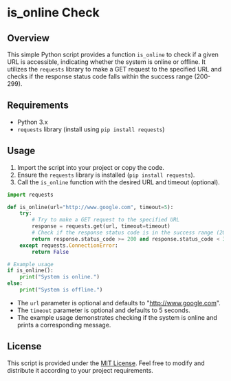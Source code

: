 # is_online Check

## Overview
This simple Python script provides a function `is_online` to check if a given URL is accessible, indicating whether the system is online or offline. It utilizes the `requests` library to make a GET request to the specified URL and checks if the response status code falls within the success range (200-299).

## Requirements
- Python 3.x
- `requests` library (install using `pip install requests`)

## Usage
1. Import the script into your project or copy the code.
2. Ensure the `requests` library is installed (`pip install requests`).
3. Call the `is_online` function with the desired URL and timeout (optional).

```python
import requests

def is_online(url="http://www.google.com", timeout=5):
    try:
        # Try to make a GET request to the specified URL
        response = requests.get(url, timeout=timeout)
        # Check if the response status code is in the success range (200-299)
        return response.status_code >= 200 and response.status_code < 300
    except requests.ConnectionError:
        return False

# Example usage
if is_online():
    print("System is online.")
else:
    print("System is offline.")
```

- The `url` parameter is optional and defaults to "http://www.google.com".
- The `timeout` parameter is optional and defaults to 5 seconds.
- The example usage demonstrates checking if the system is online and prints a corresponding message.

## License
This script is provided under the [MIT License](LICENSE). Feel free to modify and distribute it according to your project requirements.
